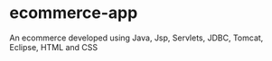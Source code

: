 # ecommerce-app
An ecommerce developed using Java, Jsp, Servlets, JDBC, Tomcat, Eclipse, HTML and CSS

